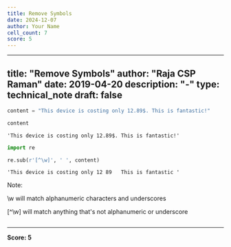 ```yaml
---
title: Remove Symbols
date: 2024-12-07
author: Your Name
cell_count: 7
score: 5
---
```


---
title: "Remove Symbols"
author: "Raja CSP Raman"
date: 2019-04-20
description: "-"
type: technical_note
draft: false
---

```python
content = "This device is costing only 12.89$. This is fantastic!"
```


```python
content
```




    'This device is costing only 12.89$. This is fantastic!'




```python
import re
```


```python
re.sub(r'[^\w]', ' ', content)
```




    'This device is costing only 12 89   This is fantastic '



Note:

\w will match alphanumeric characters and underscores

[^\w] will match anything that's not alphanumeric or underscore


```python

```


---
**Score: 5**